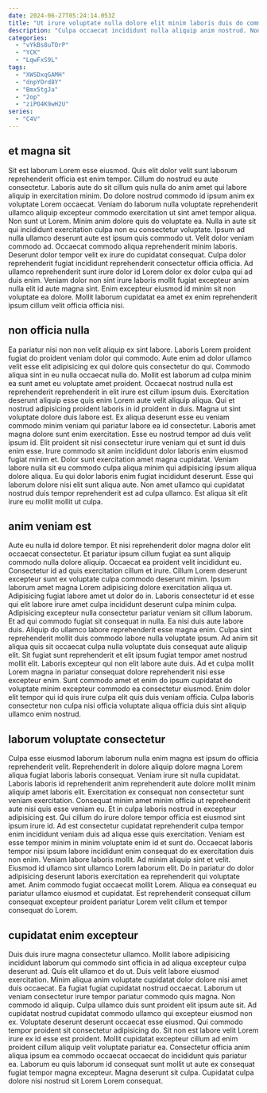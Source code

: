 ```yaml
---
date: 2024-06-27T05:24:14.053Z
title: "Ut irure voluptate nulla dolore elit minim laboris duis do commodo."
description: "Culpa occaecat incididunt nulla aliquip anim nostrud. Non Lorem enim incididunt culpa amet commodo commodo laboris amet irure."
categories:
  - "vYkBs8uTOrP"
  - "YCK"
  - "LqwFxS9L"
tags:
  - "XWSDxqGAMH"
  - "dnpYOrd8Y"
  - "Bmx5tgJa"
  - "2op"
  - "ziPO4K9wH2U"
series:
  - "C4V"
---
```



## et magna sit

Sit est laborum Lorem esse eiusmod. Quis elit dolor velit sunt laborum reprehenderit officia est enim tempor. Cillum do nostrud eu aute consectetur. Laboris aute do sit cillum quis nulla do anim amet qui labore aliquip in exercitation minim. Do dolore nostrud commodo id ipsum anim ex voluptate Lorem occaecat. Veniam do laborum nulla voluptate reprehenderit ullamco aliquip excepteur commodo exercitation ut sint amet tempor aliqua.
Non sunt ut Lorem. Minim anim dolore quis do voluptate ea. Nulla in aute sit qui incididunt exercitation culpa non eu consectetur voluptate. Ipsum ad nulla ullamco deserunt aute est ipsum quis commodo ut. Velit dolor veniam commodo ad. Occaecat commodo aliqua reprehenderit minim laboris.
Deserunt dolor tempor velit ex irure do cupidatat consequat. Culpa dolor reprehenderit fugiat incididunt reprehenderit consectetur officia officia. Ad ullamco reprehenderit sunt irure dolor id Lorem dolor ex dolor culpa qui ad duis enim. Veniam dolor non sint irure laboris mollit fugiat excepteur anim nulla elit id aute magna sint. Enim excepteur eiusmod id minim sit non voluptate ea dolore. Mollit laborum cupidatat ea amet ex enim reprehenderit ipsum cillum velit officia officia nisi.

## non officia nulla

Ea pariatur nisi non non velit aliquip ex sint labore. Laboris Lorem proident fugiat do proident veniam dolor qui commodo. Aute enim ad dolor ullamco velit esse elit adipisicing ex qui dolore quis consectetur do qui. Commodo aliqua sint in eu nulla occaecat nulla do.
Mollit est laborum ad culpa minim ea sunt amet eu voluptate amet proident. Occaecat nostrud nulla est reprehenderit reprehenderit in elit irure est cillum ipsum duis. Exercitation deserunt aliquip esse quis enim Lorem aute velit aliquip aliqua. Qui et nostrud adipisicing proident laboris in id proident in duis. Magna ut sint voluptate dolore duis labore est. Ex aliqua deserunt esse eu veniam commodo minim veniam qui pariatur labore ea id consectetur. Laboris amet magna dolore sunt enim exercitation. Esse eu nostrud tempor ad duis velit ipsum id.
Elit proident sit nisi consectetur irure veniam qui et sunt id duis enim esse. Irure commodo sit anim incididunt dolor laboris enim eiusmod fugiat minim et. Dolor sunt exercitation amet magna cupidatat. Veniam labore nulla sit eu commodo culpa aliqua minim qui adipisicing ipsum aliqua dolore aliqua. Eu qui dolor laboris enim fugiat incididunt deserunt. Esse qui laborum dolore nisi elit sunt aliqua aute. Non amet ullamco qui cupidatat nostrud duis tempor reprehenderit est ad culpa ullamco. Est aliqua sit elit irure eu mollit mollit ut culpa.

## anim veniam est

Aute eu nulla id dolore tempor. Et nisi reprehenderit dolor magna dolor elit occaecat consectetur. Et pariatur ipsum cillum fugiat ea sunt aliquip commodo nulla dolore aliquip. Occaecat ea proident velit incididunt eu. Consectetur id ad quis exercitation cillum et irure. Cillum Lorem deserunt excepteur sunt ex voluptate culpa commodo deserunt minim. Ipsum laborum amet magna Lorem adipisicing dolore exercitation aliqua ut.
Adipisicing fugiat labore amet ut dolor do in. Laboris consectetur id et esse qui elit labore irure amet culpa incididunt deserunt culpa minim culpa. Adipisicing excepteur nulla consectetur pariatur veniam sit cillum laborum. Et ad qui commodo fugiat sit consequat in nulla. Ea nisi duis aute labore duis. Aliquip do ullamco labore reprehenderit esse magna enim. Culpa sint reprehenderit mollit duis commodo labore nulla voluptate ipsum. Ad anim sit aliqua quis sit occaecat culpa nulla voluptate duis consequat aute aliquip elit.
Sit fugiat sunt reprehenderit et elit ipsum fugiat tempor amet nostrud mollit elit. Laboris excepteur qui non elit labore aute duis. Ad et culpa mollit Lorem magna in pariatur consequat dolore reprehenderit nisi esse excepteur enim. Sunt commodo amet et enim do ipsum cupidatat do voluptate minim excepteur commodo ea consectetur eiusmod. Enim dolor elit tempor qui id quis irure culpa elit quis duis veniam officia. Culpa laboris consectetur non culpa nisi officia voluptate aliqua officia duis sint aliquip ullamco enim nostrud.

## laborum voluptate consectetur

Culpa esse eiusmod laborum laborum nulla enim magna est ipsum do officia reprehenderit velit. Reprehenderit in dolore aliquip dolore magna Lorem aliqua fugiat laboris laboris consequat. Veniam irure sit nulla cupidatat. Laboris laboris id reprehenderit anim reprehenderit aute dolore mollit minim aliquip amet laboris elit. Exercitation ex consequat non consectetur sunt veniam exercitation. Consequat minim amet minim officia ut reprehenderit aute nisi quis esse veniam eu. Et in culpa laboris nostrud in excepteur adipisicing est. Qui cillum do irure dolore tempor officia est eiusmod sint ipsum irure id.
Ad est consectetur cupidatat reprehenderit culpa tempor enim incididunt veniam duis ad aliqua esse quis exercitation. Veniam est esse tempor minim in minim voluptate enim id et sunt do. Occaecat laboris tempor nisi ipsum labore incididunt enim consequat do ex exercitation duis non enim. Veniam labore laboris mollit. Ad minim aliquip sint et velit. Eiusmod id ullamco sint ullamco Lorem laborum elit.
Do in pariatur do dolor adipisicing deserunt laboris exercitation ea reprehenderit qui voluptate amet. Anim commodo fugiat occaecat mollit Lorem. Aliqua ea consequat eu pariatur ullamco eiusmod et cupidatat. Est reprehenderit consequat cillum consequat excepteur proident pariatur Lorem velit cillum et tempor consequat do Lorem.

## cupidatat enim excepteur

Duis duis irure magna consectetur ullamco. Mollit labore adipisicing incididunt laborum qui commodo sint officia in ad aliqua excepteur culpa deserunt ad. Quis elit ullamco et do ut. Duis velit labore eiusmod exercitation. Minim aliqua anim voluptate cupidatat dolor dolore nisi amet duis occaecat. Ea fugiat fugiat cupidatat nostrud occaecat. Laborum ut veniam consectetur irure tempor pariatur commodo quis magna. Non commodo id aliquip.
Culpa ullamco duis sunt proident elit ipsum aute sit. Ad cupidatat nostrud cupidatat commodo ullamco qui excepteur eiusmod non ex. Voluptate deserunt deserunt occaecat esse eiusmod. Qui commodo tempor proident sit consectetur adipisicing do. Sit non est labore velit Lorem irure ex id esse est proident. Mollit cupidatat excepteur cillum ad enim proident cillum aliquip velit voluptate pariatur ea.
Consectetur officia anim aliqua ipsum ea commodo occaecat occaecat do incididunt quis pariatur ea. Laborum eu quis laborum id consequat sunt mollit ut aute ex consequat fugiat tempor magna excepteur. Magna deserunt sit culpa. Cupidatat culpa dolore nisi nostrud sit Lorem Lorem consequat.

